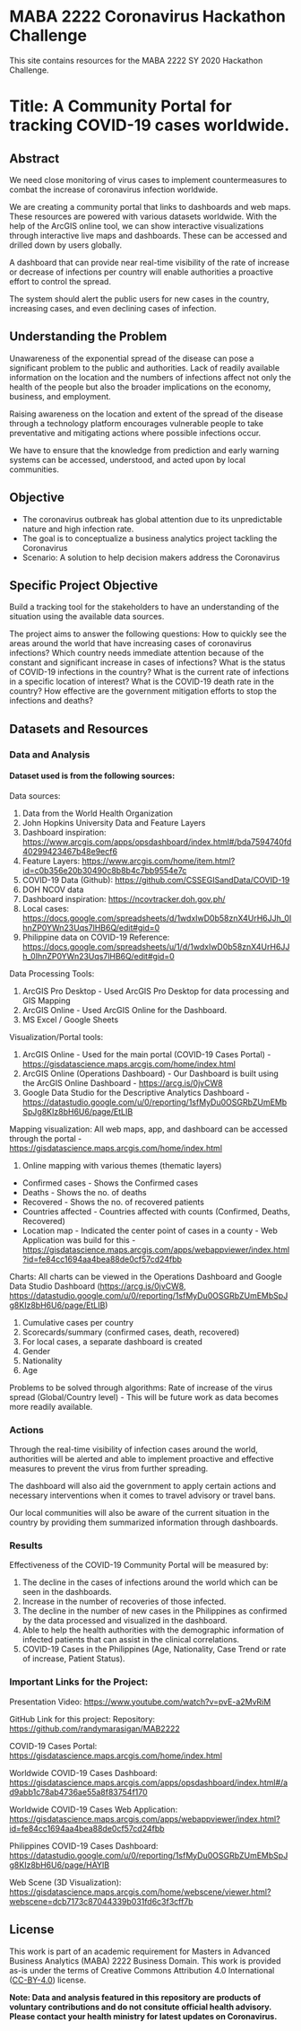 # MABA 2222 Coronavirus Hackathon Challenge

This site contains resources for the MABA 2222 SY 2020 Hackathon Challenge. 


# Title: A Community Portal for tracking COVID-19 cases worldwide.
 
## Abstract

We need close monitoring of virus cases to implement countermeasures to combat the increase of coronavirus infection worldwide.

We are creating a community portal that links to dashboards and web maps. These resources are powered with various datasets worldwide. With the help of the ArcGIS online tool, we can show interactive visualizations through interactive live maps and dashboards. These can be accessed and drilled down by users globally. 

A dashboard that can provide near real-time visibility of the rate of increase or decrease of infections per country will enable authorities a proactive effort to control the spread.

The system should alert the public users for new cases in the country, increasing cases, and even declining cases of infection.

## Understanding the Problem

Unawareness of the exponential spread of the disease can pose a significant problem to the public and authorities. Lack of readily available information on the location and the numbers of infections affect not only the health of the people but also the broader implications on the economy, business, and employment.

Raising awareness on the location and extent of the spread of the disease through a technology platform encourages vulnerable people to take preventative and mitigating actions where possible infections occur.

We have to ensure that the knowledge from prediction and early warning systems can be accessed, understood, and acted upon by local communities.



## Objective

* The coronavirus outbreak has global attention due to its unpredictable nature and high infection rate. 
* The goal is to conceptualize a business analytics project tackling the Coronavirus
* Scenario: A solution to help decision makers address the Coronavirus

## Specific Project Objective

Build a tracking tool for the stakeholders to have an understanding of the situation using the available data sources.

The project aims to answer the following questions:
How to quickly see the areas around the world that have increasing cases of coronavirus infections?
Which country needs immediate attention because of the constant and significant increase in cases of infections?
What is the status of COVID-19 infections in the country?
What is the current rate of infections in a specific location of interest?
What is the COVID-19 death rate in the country?
How effective are the government mitigation efforts to stop the infections and deaths? 

## Datasets and Resources

### Data and Analysis

#### Dataset used is from the following sources:

Data sources:
1. Data from the World Health Organization
2. John Hopkins University Data and Feature Layers
3. Dashboard inspiration: https://www.arcgis.com/apps/opsdashboard/index.html#/bda7594740fd40299423467b48e9ecf6
4. Feature Layers: https://www.arcgis.com/home/item.html?id=c0b356e20b30490c8b8b4c7bb9554e7c
5. COVID-19 Data (Github): https://github.com/CSSEGISandData/COVID-19
6. DOH NCOV data
7. Dashboard inspiration: https://ncovtracker.doh.gov.ph/
8. Local cases: https://docs.google.com/spreadsheets/d/1wdxIwD0b58znX4UrH6JJh_0IhnZP0YWn23Uqs7lHB6Q/edit#gid=0
9. Philippine data on COVID-19
Reference: https://docs.google.com/spreadsheets/u/1/d/1wdxIwD0b58znX4UrH6JJh_0IhnZP0YWn23Uqs7lHB6Q/edit#gid=0

Data Processing Tools:
1. ArcGIS Pro Desktop - Used ArcGIS Pro Desktop for data processing and GIS Mapping
2. ArcGIS Online - Used ArcGIS Online for the Dashboard.
3. MS Excel / Google Sheets

Visualization/Portal tools:
1. ArcGIS Online - Used for the main portal (COVID-19 Cases Portal) - https://gisdatascience.maps.arcgis.com/home/index.html 
2. ArcGIS Online (Operations Dashboard) - Our Dashboard is built using the ArcGIS Online Dashboard -  https://arcg.is/0jvCW8
3. Google Data Studio for the Descriptive Analytics Dashboard - https://datastudio.google.com/u/0/reporting/1sfMyDu0OSGRbZUmEMbSpJg8KIz8bH6U6/page/EtLIB

Mapping visualization: All web maps, app, and dashboard can be accessed through the portal -https://gisdatascience.maps.arcgis.com/home/index.html
1. Online mapping with various themes (thematic layers)
- Confirmed cases - Shows the Confirmed cases
- Deaths - Shows the no. of deaths
- Recovered - Shows the no. of recovered patients
- Countries affected - Countries affected with counts (Confirmed, Deaths, Recovered)
- Location map - Indicated the center point of cases in a county - Web Application was build for this - https://gisdatascience.maps.arcgis.com/apps/webappviewer/index.html?id=fe84cc1694aa4bea88de0cf57cd24fbb

Charts: All charts can be viewed in the Operations Dashboard and Google Data Studio Dashboard (https://arcg.is/0jvCW8, https://datastudio.google.com/u/0/reporting/1sfMyDu0OSGRbZUmEMbSpJg8KIz8bH6U6/page/EtLIB)
1. Cumulative cases per country
2. Scorecards/summary (confirmed cases, death, recovered)
3. For local cases, a separate dashboard is created
4. Gender
5. Nationality
6. Age

Problems to be solved through algorithms:
Rate of increase of the virus spread (Global/Country level) - This will be future work as data becomes more readily available.

### Actions

Through the real-time visibility of infection cases around the world, authorities will be alerted and able to implement proactive and effective measures to prevent the virus from further spreading.

The dashboard will also aid the government to apply certain actions and necessary interventions when it comes to travel advisory or travel bans.

Our local communities will also be aware of the current situation in the country by providing them summarized information through dashboards.

### Results

Effectiveness of the COVID-19 Community Portal will be measured by:

1. The decline in the cases of infections around the world which can be seen in the dashboards.
2. Increase in the number of recoveries of those infected.
3. The decline in the number of new cases in the Philippines as confirmed by the data processed and visualized in the dashboard.
4. Able to help the health authorities with the demographic information of infected patients that can assist in the clinical correlations.
5. COVID-19 Cases in the Philippines (Age, Nationality, Case Trend or rate of increase, Patient Status).

### Important Links for the Project:

Presentation Video: https://www.youtube.com/watch?v=pvE-a2MvRiM

GitHub Link for this project: Repository: https://github.com/randymarasigan/MAB2222

COVID-19 Cases Portal: https://gisdatascience.maps.arcgis.com/home/index.html

Worldwide COVID-19 Cases Dashboard: https://gisdatascience.maps.arcgis.com/apps/opsdashboard/index.html#/ad9abb1c78ab4736ae55a8f83754f170

Worldwide COVID-19 Cases Web Application: https://gisdatascience.maps.arcgis.com/apps/webappviewer/index.html?id=fe84cc1694aa4bea88de0cf57cd24fbb

Philippines COVID-19 Cases Dashboard: https://datastudio.google.com/u/0/reporting/1sfMyDu0OSGRbZUmEMbSpJg8KIz8bH6U6/page/HAYIB

Web Scene (3D Visualization): https://gisdatascience.maps.arcgis.com/home/webscene/viewer.html?webscene=dcb7173c87044339b031fd6c3f3cff7b


## License

This work is part of an academic requirement for Masters in Advanced Business Analytics (MABA) 2222 Business Domain. This work is provided as-is under the terms of Creative Commons Attribution 4.0 International ([CC-BY-4.0](https://choosealicense.com/licenses/cc-by-4.0/#)) license. 

**Note: Data and analysis featured in this repository are products of voluntary contributions and do not consitute official health advisory. Please contact your health ministry for latest updates on Coronavirus.**
